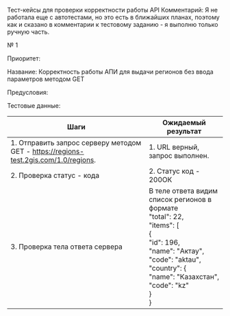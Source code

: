 Тест-кейсы для проверки корректности работы API
Комментарий: Я не работала еще с автотестами, но это есть в ближайших планах, поэтому как и сказано в комментарии к тестовому заданию - я выполню только ручную часть.

№ 1

Приоритет:

Название: Корректность работы АПИ для выдачи регионов без ввода параметров методом GET 

Предусловия:

Тестовые данные:

| Шаги | Ожидаемый результат |
| ---- | ------------------- |
| 1. Отправить запрос серверу методом GET - https://regions-test.2gis.com/1.0/regions. | 1. URL верный, запрос выполнен. |
| 2. Проверка статус - кода | 2. Статус код - 200ОК |
| 3. Проверка тела ответа сервера | В теле ответа видим список регионов в формате <br> "total": 22, <br> "items":  [ <br> { <br>  "id": 196, <br>"name": "Актау",<br> "code": "aktau", <br>"country":  {<br>"name": "Казахстан",<br>"code": "kz"<br>   }<br>} |